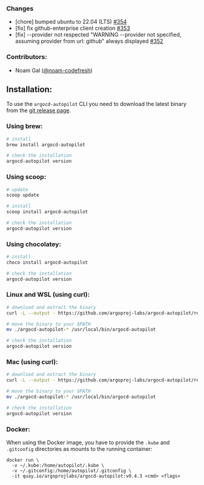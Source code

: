 ### Changes
* [chore] bumped ubuntu to 22.04 (LTS) [#354](https://github.com/argoproj-labs/argocd-autopilot/pull/354)
* [fix] fix github-enterprise client creation [#353](https://github.com/argoproj-labs/argocd-autopilot/pull/353)
* [fix] --provider not respected "WARNING --provider not specified, assuming provider from url: github" always displayed [#352](https://github.com/argoproj-labs/argocd-autopilot/issues/352)

### Contributors:
- Noam Gal ([@noam-codefresh](https://github.com/noam-codefresh))

## Installation:

To use the `argocd-autopilot` CLI you need to download the latest binary from the [git release page](https://github.com/argoproj-labs/argocd-autopilot/releases).

### Using brew:
```bash
# install
brew install argocd-autopilot

# check the installation
argocd-autopilot version
```

### Using scoop:
```bash
# update
scoop update

# install
scoop install argocd-autopilot

# check the installation
argocd-autopilot version
```

### Using chocolatey:
```bash
# install
choco install argocd-autopilot

# check the installation
argocd-autopilot version
```

### Linux and WSL (using curl):
```bash
# download and extract the binary
curl -L --output - https://github.com/argoproj-labs/argocd-autopilot/releases/download/v0.4.3/argocd-autopilot-linux-amd64.tar.gz | tar zx

# move the binary to your $PATH
mv ./argocd-autopilot-* /usr/local/bin/argocd-autopilot

# check the installation
argocd-autopilot version
```

### Mac (using curl):
```bash
# download and extract the binary
curl -L --output - https://github.com/argoproj-labs/argocd-autopilot/releases/download/v0.4.3/argocd-autopilot-darwin-amd64.tar.gz | tar zx

# move the binary to your $PATH
mv ./argocd-autopilot-* /usr/local/bin/argocd-autopilot

# check the installation
argocd-autopilot version
```

### Docker:
When using the Docker image, you have to provide the `.kube` and `.gitconfig` directories as mounts to the running container:
```
docker run \
  -v ~/.kube:/home/autopilot/.kube \
  -v ~/.gitconfig:/home/autopilot/.gitconfig \
  -it quay.io/argoprojlabs/argocd-autopilot:v0.4.3 <cmd> <flags>
```

